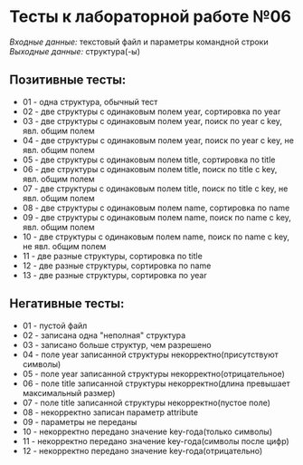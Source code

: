 # Тесты к лабораторной работе №06

*Входные данные:* текстовый файл и параметры командной строки
*Выходные данные:* структура(-ы)

## Позитивные тесты:

* 01 - одна структура, обычный тест
* 02 - две структуры с одинаковым полем year, сортировка по year
* 03 - две структуры с одинаковым полем year, поиск по year с key, явл. общим полем
* 04 - две структуры с одинаковым полем year, поиск по year с key, не явл. общим полем
* 05 - две структуры с одинаковым полем title, сортировка по title
* 06 - две структуры с одинаковым полем title, поиск по title с key, явл. общим полем
* 07 - две структуры с одинаковым полем title, поиск по title с key, не явл. общим полем
* 08 - две структуры с одинаковым полем name, сортировка по name
* 09 - две структуры с одинаковым полем name, поиск по name с key, явл. общим полем
* 10 - две структуры с одинаковым полем name, поиск по name с key, не явл. общим полем
* 11 - две разные структуры, сортировка по title
* 12 - две разные структуры, сортировка по name
* 13 - две разные структуры, сортировка по year

## Негативные тесты:

* 01 - пустой файл
* 02 - записана одна "неполная" структура
* 03 - записано больше структур, чем разрешено
* 04 - поле year записанной структуры некорректно(присутствуют символы)
* 05 - поле year записанной структуры некорректно(отрицательное)
* 06 - поле title записанной структуры некорректно(длина превышает максимальный размер)
* 07 - поле title записанной структуры некорректно(пустое поле)
* 08 - некорректно записан параметр attribute
* 09 - параметры не переданы
* 10 - некорректно передано значение key-года(только символы)
* 11 - некорректно передано значение key-года(символы после цифр)
* 12 - некорректно передано значение key-года(отрицательно)